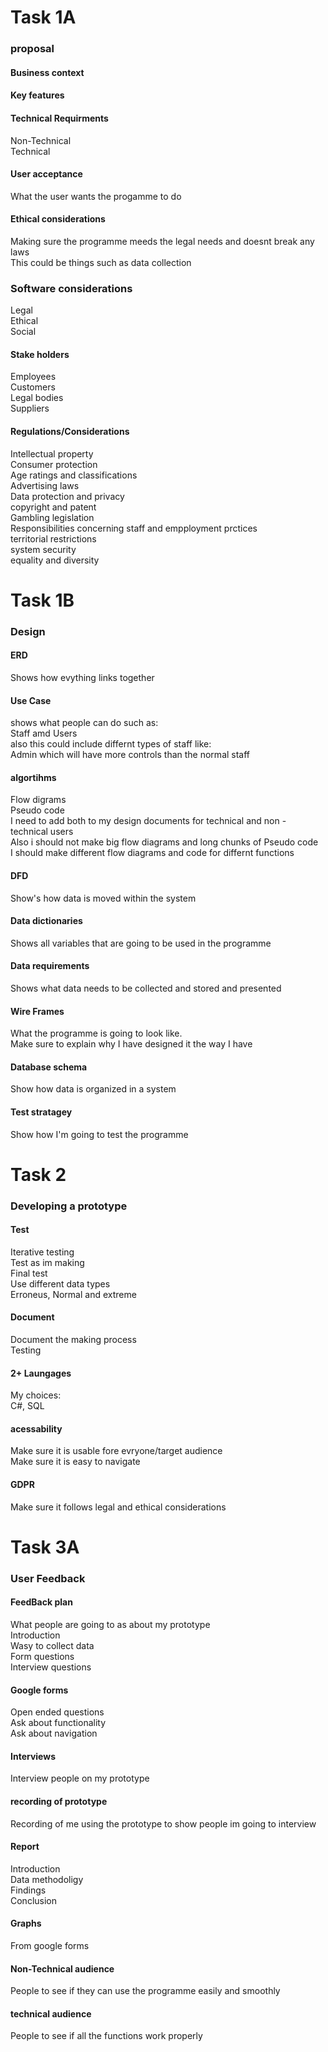 # Task 1A
### proposal
#### Business context
#### Key features 
#### Technical Requirments
 Non-Technical  
 Technical  
#### User acceptance
What the user wants the progamme to do
#### Ethical considerations
Making sure the programme meeds the legal needs and doesnt break any laws  
This could be things such as data collection
### Software considerations
Legal  
Ethical  
Social
#### Stake holders
Employees  
Customers  
Legal bodies  
Suppliers
#### Regulations/Considerations
Intellectual property  
Consumer protection  
Age ratings and classifications  
Advertising laws  
Data protection and privacy  
copyright and patent  
Gambling legislation  
Responsibilities concerning staff and empployment prctices  
territorial restrictions  
system security  
equality and diversity 

# Task 1B
### Design
#### ERD
Shows how evything links together
#### Use Case
shows what people can do such as:  
Staff amd Users  
also this could include differnt types of staff like:  
Admin which will have more controls than the normal staff
#### algortihms
Flow digrams  
Pseudo code  
I need to add both to my design documents for technical and non - technical users  
Also i should not make big flow diagrams and long chunks of Pseudo code  
I should make different flow diagrams and code for differnt functions
#### DFD
Show's how data is moved within the system
#### Data dictionaries
Shows all variables that are going to be used in the programme
#### Data requirements
Shows what data needs to be collected and stored and presented
#### Wire Frames
What the programme is going to look like.  
Make sure to explain why I have designed it the way I have
#### Database schema
Show how data is organized in a system
#### Test stratagey
Show how I'm going to test the programme

# Task 2
### Developing a prototype

#### Test
Iterative testing  
Test as im making  
Final test  
Use different data types  
Erroneus, Normal and extreme
#### Document
Document the making process  
Testing
#### 2+ Laungages
My choices:  
C#, SQL
#### acessability
Make sure it is usable fore evryone/target audience  
Make sure it is easy to navigate
#### GDPR
Make sure it follows legal and ethical considerations  

# Task 3A
### User Feedback
#### FeedBack plan
What people are going to as about my prototype  
Introduction  
Wasy to collect data  
Form questions  
Interview questions
#### Google forms
Open ended questions  
Ask about functionality  
Ask about navigation
#### Interviews
Interview people on my prototype
#### recording of prototype
Recording of me using the prototype to show people im going to interview
#### Report
Introduction  
Data methodoligy  
Findings  
Conclusion
#### Graphs
From google forms
#### Non-Technical audience
People to see if they can use the programme easily and smoothly
#### technical audience
People to see if all the functions work properly


